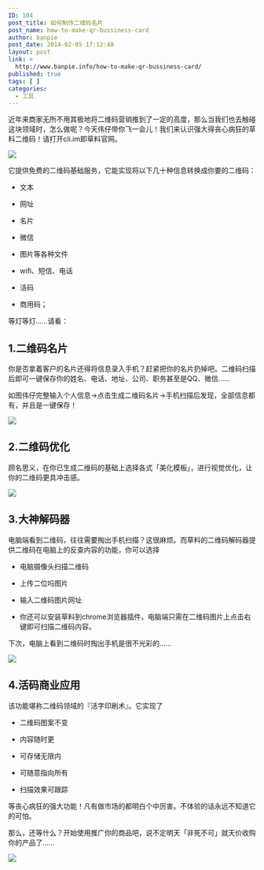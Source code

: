 ```yaml
---
ID: 104
post_title: 如何制作二维码名片
post_name: how-to-make-qr-bussiness-card
author: banpie
post_date: 2014-02-05 17:12:48
layout: post
link: >
  http://www.banpie.info/how-to-make-qr-bussiness-card/
published: true
tags: [ ]
categories:
  - 工具
---
```

近年来商家无所不用其极地将二维码营销推到了一定的高度，那么当我们也去触碰这块领域时，怎么做呢？今天伟仔带你飞一会儿！我们来认识强大得丧心病狂的草料二维码！请打开cli.im即草料官网。

![][1]

它提供免费的二维码基础服务，它能实现将以下几十种信息转换成你要的二维码：

*   文本

*   网址

*   名片

*   微信

*   图片等各种文件

*   wifi、短信、电话

*   活码

*   商用码；

等灯等灯……请看：

## 1\.二维码名片

你是否拿着客户的名片还得将信息录入手机？赶紧把你的名片扔掉吧。二维码扫描后即可一键保存你的姓名、电话、地址、公司、职务甚至是QQ、微信……

如图伟仔完整输入个人信息->点击生成二维码名片->手机扫描后发现，全部信息都有，并且是一键保存！

![][2]

## 2\.二维码优化

顾名思义，在你已生成二维码的基础上选择各式「美化模板」，进行视觉优化，让你的二维码更具冲击感。

![][3]

## 3\.大神解码器

电脑端看到二维码，往往需要掏出手机扫描？这很麻烦。而草料的二维码解码器提供二维码在电脑上的反查内容的功能，你可以选择

*   电脑摄像头扫描二维码

*   上传二位吗图片

*   输入二维码图片网址

*   你还可以安装草料到chrome浏览器插件，电脑端只需在二维码图片上点击右键即可扫描二维码内容。

下次，电脑上看到二维码时掏出手机是很不光彩的……

![][4]

## 4\.活码商业应用

该功能堪称二维码领域的『活字印刷术』。它实现了

*   二维码图案不变

*   内容随时更

*   可存储无限内

*   可随意指向所有

*   扫描效果可跟踪

等丧心病狂的强大功能！凡有做市场的都明白个中厉害。不体验的话永远不知道它的可怕。

那么，还等什么？开始使用推广你的商品吧，说不定明天「非死不可」就天价收购你的产品了……

![][5]

 [1]: http://www.banpie.info/wp-content/uploads/2018/11/qr-code-1.jpeg
 [2]: http://www.banpie.info/wp-content/uploads/2018/11/qr-code-2.jpeg
 [3]: http://www.banpie.info/wp-content/uploads/2018/11/qr-code-3.jpeg
 [4]: http://www.banpie.info/wp-content/uploads/2018/11/qr-code-4.jpeg
 [5]: http://www.banpie.info/wp-content/uploads/2018/11/qr-code-5.jpeg